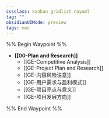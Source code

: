```yaml
---
cssclass: kanban gridlist noyaml
tag: ""
obsidianUIMode: preview
tags: moc
---
```

%% Begin Waypoint %%
- **[[00-Plan and Research]]**
	- [[GE-Competitive Analysis]]
	- [[GE-Project Plan and Research]]
	- [[GE-内容风险注意]]
	- [[GE-用户需求与盈利模式]]
	- [[GE-项目亮点与意义]]
	- [[GE-项目发展方向]]

%% End Waypoint %%